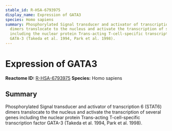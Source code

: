 ```yaml
---
stable_id: R-HSA-6793975
display_name: Expression of GATA3
species: Homo sapiens
summary: Phosphorylated Signal transducer and activator of transcription 6 (STAT6)
  dimers translocate to the nucleus and activate the transcription of several genes
  including the nuclear protein Trans-acting T-cell-specific transcription factor
  GATA-3 (Takeda et al. 1994, Park et al. 1998).
---
```


# Expression of GATA3
**Reactome ID:** [R-HSA-6793975](https://reactome.org/content/detail/R-HSA-6793975)
**Species:** Homo sapiens

## Summary

Phosphorylated Signal transducer and activator of transcription 6 (STAT6) dimers translocate to the nucleus and activate the transcription of several genes including the nuclear protein Trans-acting T-cell-specific transcription factor GATA-3 (Takeda et al. 1994, Park et al. 1998).
